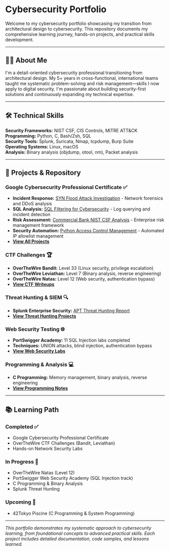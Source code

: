 # Cybersecurity Portfolio

Welcome to my cybersecurity portfolio showcasing my transition from architectural design to cybersecurity. This repository documents my comprehensive learning journey, hands-on projects, and practical skills development.

---

## 👨‍💻 About Me

I'm a detail-oriented cybersecurity professional transitioning from architectural design. My 5+ years in cross-functional, international teams taught me systematic problem-solving and risk management—skills I now apply to digital security. I'm passionate about building security-first solutions and continuously expanding my technical expertise.

---

## 🛠️ Technical Skills

**Security Frameworks:** NIST CSF, CIS Controls, MITRE ATT&CK  
**Programming:** Python, C, Bash/Zsh, SQL  
**Security Tools:** Splunk, Suricata, Nmap, tcpdump, Burp Suite  
**Operating Systems:** Linux, macOS  
**Analysis:** Binary analysis (objdump, otool, nm), Packet analysis

---

## 🚀 Projects & Repository

### **Google Cybersecurity Professional Certificate** ✅
- **Incident Response:** [SYN Flood Attack Investigation](/Projects-Google-cybersecurity-professional-certificate/03-syn-flood-incident-report.md) - Network forensics and DDoS analysis
- **SQL Analysis:** [SQL Filtering for Cybersecurity](/Projects-Google-cybersecurity-professional-certificate/09-sql-filtering.md) - Log querying and incident detection
- **Risk Assessment:** [Commercial Bank NIST CSF Analysis](/Projects-Google-cybersecurity-professional-certificate/12-nist-csf-risk-assessment.md) - Enterprise risk management framework
- **Security Automation:** [Python Access Control Management](/Projects-Google-cybersecurity-professional-certificate/28-python-algorithm-access-control.md) - Automated IP allowlist management
- **[View All Projects](/Projects-Google-cybersecurity-professional-certificate/)**

### **CTF Challenges** 🏆
- **OverTheWire Bandit:** Level 33 (Linux security, privilege escalation)
- **OverTheWire Leviathan:** Level 7 (Binary analysis, reverse engineering)
- **OverTheWire Natas:** Level 12 (Web security, authentication bypass)
- **[View CTF Writeups](/CTF/)**

### **Threat Hunting & SIEM** 🔍
- **Splunk Enterprise Security:** [APT Threat Hunting Report](/Splunk-bots-threat-hunting/report-taedonggang-apt.md)
- **[View Threat Hunting Projects](/Splunk-bots-threat-hunting/)**

### **Web Security Testing** 🌐
- **PortSwigger Academy:** 11 SQL Injection labs completed
- **Techniques:** UNION attacks, blind injection, authentication bypass
- **[View Web Security Labs](/PortSwigger-web-security-academy/)**

### **Programming & Analysis** 💻
- **C Programming:** Memory management, binary analysis, reverse engineering
- **[View Programming Notes](/c-notes.md)**

---

## 📚 Learning Path

### **Completed** ✅
- Google Cybersecurity Professional Certificate
- OverTheWire CTF Challenges (Bandit, Leviathan)
- Hands-on Network Security Labs

### **In Progress** 🔄
- OverTheWire Natas (Level 12)
- PortSwigger Web Security Academy (SQL Injection track)
- C Programming & Binary Analysis
- Splunk Threat Hunting

### **Upcoming** 📅
- 42Tokyo Piscine (C Programming & System Programming)

---

*This portfolio demonstrates my systematic approach to cybersecurity learning, from foundational concepts to advanced practical skills. Each project includes detailed documentation, code samples, and lessons learned.*
